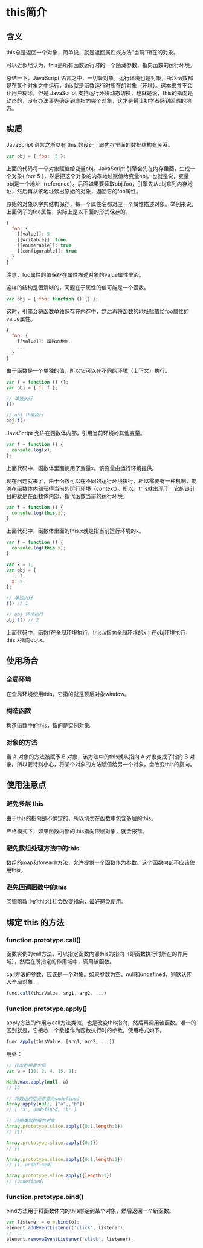 # this简介

## 含义
this总是返回一个对象，简单说，就是返回属性或方法“当前”所在的对象。

可以近似地认为，this是所有函数运行时的一个隐藏参数，指向函数的运行环境。

总结一下，JavaScript 语言之中，一切皆对象，运行环境也是对象，所以函数都是在某个对象之中运行，this就是函数运行时所在的对象（环境）。这本来并不会让用户糊涂，但是 JavaScript 支持运行环境动态切换，也就是说，this的指向是动态的，没有办法事先确定到底指向哪个对象，这才是最让初学者感到困惑的地方。

## 实质

JavaScript 语言之所以有 this 的设计，跟内存里面的数据结构有关系。
```js
var obj = { foo:  5 };
```
上面的代码将一个对象赋值给变量obj。JavaScript 引擎会先在内存里面，生成一个对象{ foo: 5 }，然后把这个对象的内存地址赋值给变量obj。也就是说，变量obj是一个地址（reference）。后面如果要读取obj.foo，引擎先从obj拿到内存地址，然后再从该地址读出原始的对象，返回它的foo属性。

原始的对象以字典结构保存，每一个属性名都对应一个属性描述对象。举例来说，上面例子的foo属性，实际上是以下面的形式保存的。
```js
{
  foo: {
    [[value]]: 5
    [[writable]]: true
    [[enumerable]]: true
    [[configurable]]: true
  }
}
```
注意，foo属性的值保存在属性描述对象的value属性里面。

这样的结构是很清晰的，问题在于属性的值可能是一个函数。
```js
var obj = { foo: function () {} };
```
这时，引擎会将函数单独保存在内存中，然后再将函数的地址赋值给foo属性的value属性。
```js
{
  foo: {
    [[value]]: 函数的地址
    ...
  }
}
```
由于函数是一个单独的值，所以它可以在不同的环境（上下文）执行。
```js
var f = function () {};
var obj = { f: f };

// 单独执行
f()

// obj 环境执行
obj.f()
```
JavaScript 允许在函数体内部，引用当前环境的其他变量。
```js
var f = function () {
  console.log(x);
};
```
上面代码中，函数体里面使用了变量x。该变量由运行环境提供。

现在问题就来了，由于函数可以在不同的运行环境执行，所以需要有一种机制，能够在函数体内部获得当前的运行环境（context）。所以，this就出现了，它的设计目的就是在函数体内部，指代函数当前的运行环境。
```js
var f = function () {
  console.log(this.x);
}
```
上面代码中，函数体里面的this.x就是指当前运行环境的x。
```js
var f = function () {
  console.log(this.x);
}

var x = 1;
var obj = {
  f: f,
  x: 2,
};

// 单独执行
f() // 1

// obj 环境执行
obj.f() // 2
```
上面代码中，函数f在全局环境执行，this.x指向全局环境的x；在obj环境执行，this.x指向obj.x。

## 使用场合

### 全局环境
在全局环境使用this，它指的就是顶层对象window。

### 构造函数
构造函数中的this，指的是实例对象。

### 对象的方法
当 A 对象的方法被赋予 B 对象，该方法中的this就从指向 A 对象变成了指向 B 对象。所以要特别小心，将某个对象的方法赋值给另一个对象，会改变this的指向。

## 使用注意点

### 避免多层 this
由于this的指向是不确定的，所以切勿在函数中包含多层的this。

严格模式下，如果函数内部的this指向顶层对象，就会报错。

### 避免数组处理方法中的this
数组的map和foreach方法，允许提供一个函数作为参数。这个函数内部不应该使用this。

### 避免回调函数中的this
回调函数中的this往往会改变指向，最好避免使用。

## 绑定 this 的方法

### function.prototype.call()
函数实例的call方法，可以指定函数内部this的指向（即函数执行时所在的作用域），然后在所指定的作用域中，调用该函数。

call方法的参数，应该是一个对象。如果参数为空、null和undefined，则默认传入全局对象。

```js
func.call(thisValue, arg1, arg2, ...)
```

### function.prototype.apply()
apply方法的作用与call方法类似，也是改变this指向，然后再调用该函数。唯一的区别就是，它接收一个数组作为函数执行时的参数，使用格式如下。

```js
func.apply(thisValue, [arg1, arg2, ...])
```

用处：

```js
// 找出数组最大值
var a = [10, 2, 4, 15, 9];

Math.max.apply(null, a)
// 15

// 将数组的空元素变为undefined
Array.apply(null, ["a",,"b"])
// [ 'a', undefined, 'b' ]

// 转换类似数组的对象
Array.prototype.slice.apply({0:1,length:1})
// [1]

Array.prototype.slice.apply({0:1})
// []

Array.prototype.slice.apply({0:1,length:2})
// [1, undefined]

Array.prototype.slice.apply({length:1})
// [undefined]
```

### function.prototype.bind()
bind方法用于将函数体内的this绑定到某个对象，然后返回一个新函数。

```js
var listener = o.m.bind(o);
element.addEventListener('click', listener);
//  ...
element.removeEventListener('click', listener);
```